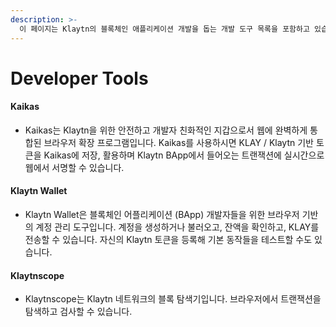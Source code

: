 ```yaml
---
description: >-
  이 페이지는 Klaytn의 블록체인 애플리케이션 개발을 돕는 개발 도구 목록을 포함하고 있습니다.
---
```


# Developer Tools <a id="developer-tools"></a>

#### Kaikas <a id="kaikas"></a>

* Kaikas는 Klaytn을 위한 안전하고 개발자 친화적인 지갑으로서 웹에 완벽하게 통합된 브라우저 확장 프로그램입니다. Kaikas를 사용하시면 KLAY / Klaytn 기반 토큰을 Kaikas에 저장, 활용하며 Klaytn BApp에서 들어오는 트랜잭션에 실시간으로 웹에서 서명할 수 있습니다.

#### Klaytn Wallet  <a id="klaytn-wallet"></a>

* Klaytn Wallet은 블록체인 어플리케이션 \(BApp\) 개발자들을 위한 브라우저 기반의 계정 관리 도구입니다. 계정을 생성하거나 불러오고, 잔액을 확인하고, KLAY를 전송할 수 있습니다. 자신의 Klaytn 토큰을 등록해 기본 동작들을 테스트할 수도 있습니다.

#### Klaytnscope <a id="klaytnscope"></a>

* Klaytnscope는 Klaytn 네트워크의 블록 탐색기입니다. 브라우저에서 트랜잭션을 탐색하고 검사할 수 있습니다.
